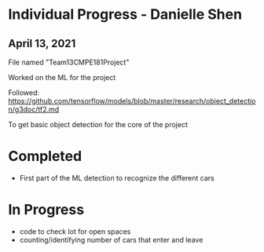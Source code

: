 # Individual Progress - Danielle Shen 


## April 13, 2021

File named "Team13CMPE181Project" 

Worked on the ML for the project 

Followed: https://github.com/tensorflow/models/blob/master/research/object_detection/g3doc/tf2.md 

To get basic object detection for the core of the project 

# Completed 
- First part of the ML detection to recognize the different cars

# In Progress
- code to check lot for open spaces 
- counting/identifying number of cars that enter and leave 
